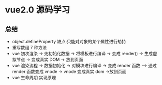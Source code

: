 # vue2.0 源码学习

## 总结

- object.defineProperty 缺点:只能对对象的某个属性进行劫持
- 重写数组 7 种方法
- vue 初次渲染 -> 先初始化数据 -> 将模板进行编译 -> 变成 render() -> 生成虚拟节点 -> 变成真实 DOM -> 放到页面
- vue 渲染流程 -> 数据初始化 -> 对模块进行编译 -> 变成 render 函数 —> 通过 render 函数变成 vnode -> vnode 变成真实 dom ->放到页面
- vue 生命周期 实现原理
